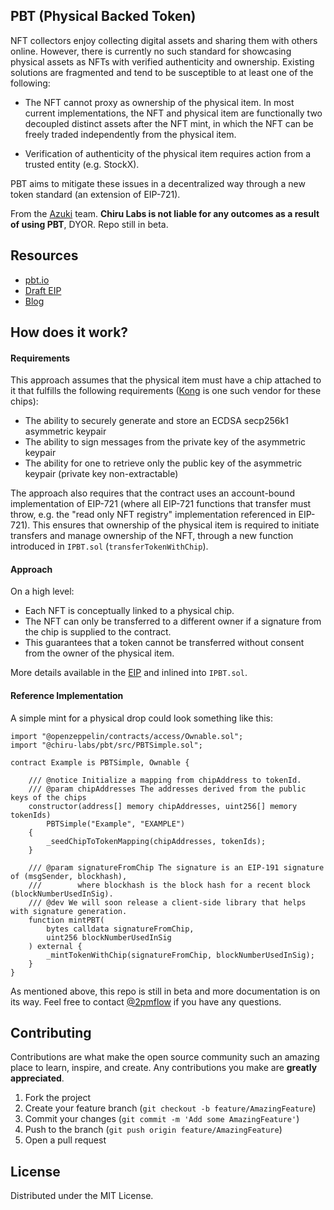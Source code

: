 ## PBT (Physical Backed Token)

NFT collectors enjoy collecting digital assets and sharing them with others online. However, there is currently no such standard for showcasing physical assets as NFTs with verified authenticity and ownership. Existing solutions are fragmented and tend to be susceptible to at least one of the following:

-   The NFT cannot proxy as ownership of the physical item. In most current implementations, the NFT and physical item are functionally two decoupled distinct assets after the NFT mint, in which the NFT can be freely traded independently from the physical item.

-   Verification of authenticity of the physical item requires action from a trusted entity (e.g. StockX).

PBT aims to mitigate these issues in a decentralized way through a new token standard (an extension of EIP-721).

From the [Azuki](https://twitter.com/AzukiOfficial) team.
**Chiru Labs is not liable for any outcomes as a result of using PBT**, DYOR. Repo still in beta.

## Resources

-   [pbt.io](https://www.pbt.io/)
-   [Draft EIP](https://eips.ethereum.org/EIPS/eip-5791)
-   [Blog](https://www.azuki.com/updates/pbt)

## How does it work?

#### Requirements

This approach assumes that the physical item must have a chip attached to it that fulfills the following requirements ([Kong](https://arx.org/) is one such vendor for these chips):

-   The ability to securely generate and store an ECDSA secp256k1 asymmetric keypair
-   The ability to sign messages from the private key of the asymmetric keypair
-   The ability for one to retrieve only the public key of the asymmetric keypair (private key non-extractable)

The approach also requires that the contract uses an account-bound implementation of EIP-721 (where all EIP-721 functions that transfer must throw, e.g. the "read only NFT registry" implementation referenced in EIP-721). This ensures that ownership of the physical item is required to initiate transfers and manage ownership of the NFT, through a new function introduced in `IPBT.sol` (`transferTokenWithChip`).

#### Approach

On a high level:

-   Each NFT is conceptually linked to a physical chip.
-   The NFT can only be transferred to a different owner if a signature from the chip is supplied to the contract.
-   This guarantees that a token cannot be transferred without consent from the owner of the physical item.

More details available in the [EIP](https://github.com/ethereum/EIPs/pull/5791) and inlined into `IPBT.sol`.

#### Reference Implementation

A simple mint for a physical drop could look something like this:

```solidity
import "@openzeppelin/contracts/access/Ownable.sol";
import "@chiru-labs/pbt/src/PBTSimple.sol";

contract Example is PBTSimple, Ownable {

    /// @notice Initialize a mapping from chipAddress to tokenId.
    /// @param chipAddresses The addresses derived from the public keys of the chips
    constructor(address[] memory chipAddresses, uint256[] memory tokenIds)
        PBTSimple("Example", "EXAMPLE")
    {
        _seedChipToTokenMapping(chipAddresses, tokenIds);
    }

    /// @param signatureFromChip The signature is an EIP-191 signature of (msgSender, blockhash),
    ///        where blockhash is the block hash for a recent block (blockNumberUsedInSig).
    /// @dev We will soon release a client-side library that helps with signature generation.
    function mintPBT(
        bytes calldata signatureFromChip,
        uint256 blockNumberUsedInSig
    ) external {
        _mintTokenWithChip(signatureFromChip, blockNumberUsedInSig);
    }
}
```

As mentioned above, this repo is still in beta and more documentation is on its way. Feel free to contact [@2pmflow](https://twitter.com/2pmflow) if you have any questions.

## Contributing

Contributions are what make the open source community such an amazing place to learn, inspire, and create. Any contributions you make are **greatly appreciated**.

1. Fork the project
2. Create your feature branch (`git checkout -b feature/AmazingFeature`)
3. Commit your changes (`git commit -m 'Add some AmazingFeature'`)
4. Push to the branch (`git push origin feature/AmazingFeature`)
5. Open a pull request

<!-- LICENSE -->

## License

Distributed under the MIT License.
